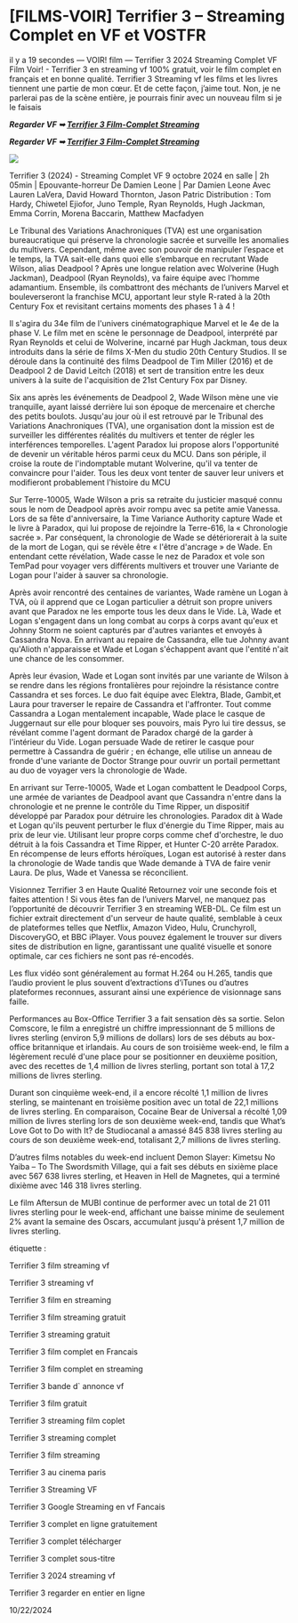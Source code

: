# [FILMS-VOIR] Terrifier 3 – Streaming Complet en VF et VOSTFR

il y a 19 secondes — VOIR! film — Terrifier 3 2024 Streaming Complet VF Film Voir! - Terrifier 3 en streaming vf 100% gratuit, voir le film complet en français et en bonne qualité. Terrifier 3 Streaming vf les films et les livres tiennent une partie de mon cœur. Et de cette façon, j’aime tout. Non, je ne parlerai pas de la scène entière, je pourrais finir avec un nouveau film si je le faisais

<p><b><I>Regarder VF ➥ <a href="https://tinyurl.com/m59yas5t" rel="noopener">Terrifier 3 Film-Complet Streaming</a></I></b></p>

<p><b><I>Regarder VF ➥ <a href="https://tinyurl.com/m59yas5t" rel="noopener">Terrifier 3 Film-Complet Streaming</a></I></b></p>

<p dir="auto"><a href="https://tinyurl.com/m59yas5t" title="PLAYNOW" rel="nofollow"><img src="https://i.imgur.com/jhNGoEt.gif" style="max-width: 100%;"></a></p>

Terrifier 3 (2024) - Streaming Complet VF
9 octobre 2024 en salle | 2h 05min | Epouvante-horreur
De Damien Leone | Par Damien Leone
Avec Lauren LaVera, David Howard Thornton, Jason Patric
Distribution : Tom Hardy, Chiwetel Ejiofor, Juno Temple, Ryan Reynolds, Hugh Jackman, Emma Corrin, Morena Baccarin, Matthew Macfadyen

Le Tribunal des Variations Anachroniques (TVA) est une organisation bureaucratique qui préserve la chronologie sacrée et surveille les anomalies du multivers. Cependant, même avec son pouvoir de manipuler l’espace et le temps, la TVA sait-elle dans quoi elle s’embarque en recrutant Wade Wilson, alias Deadpool ? Après une longue relation avec Wolverine (Hugh Jackman), Deadpool (Ryan Reynolds), va faire équipe avec l’homme adamantium. Ensemble, ils combattront des méchants de l’univers Marvel et bouleverseront la franchise MCU, apportant leur style R-rated à la 20th Century Fox et revisitant certains moments des phases 1 à 4 !

Il s'agira du 34e film de l'univers cinématographique Marvel et le 4e de la phase V. Le film met en scène le personnage de Deadpool, interprété par Ryan Reynolds et celui de Wolverine, incarné par Hugh Jackman, tous deux introduits dans la série de films X-Men du studio 20th Century Studios. Il se déroule dans la continuité des films Deadpool de Tim Miller (2016) et de Deadpool 2 de David Leitch (2018) et sert de transition entre les deux univers à la suite de l'acquisition de 21st Century Fox par Disney.

Six ans après les événements de Deadpool 2, Wade Wilson mène une vie tranquille, ayant laissé derrière lui son époque de mercenaire et cherche des petits boulots. Jusqu'au jour où il est retrouvé par le Tribunal des Variations Anachroniques (TVA), une organisation dont la mission est de surveiller les différentes réalités du multivers et tenter de régler les interférences temporelles. L'agent Paradox lui propose alors l'opportunité de devenir un véritable héros parmi ceux du MCU. Dans son périple, il croise la route de l'indomptable mutant Wolverine, qu'il va tenter de convaincre pour l'aider. Tous les deux vont tenter de sauver leur univers et modifieront probablement l'histoire du MCU

Sur Terre-10005, Wade Wilson a pris sa retraite du justicier masqué connu sous le nom de Deadpool après avoir rompu avec sa petite amie Vanessa. Lors de sa fête d'anniversaire, la Time Variance Authority capture Wade et le livre à Paradox, qui lui propose de rejoindre la Terre-616, la « Chronologie sacrée ». Par conséquent, la chronologie de Wade se détériorerait à la suite de la mort de Logan, qui se révèle être « l'être d'ancrage » de Wade. En entendant cette révélation, Wade casse le nez de Paradox et vole son TemPad pour voyager vers différents multivers et trouver une Variante de Logan pour l'aider à sauver sa chronologie.

Après avoir rencontré des centaines de variantes, Wade ramène un Logan à TVA, où il apprend que ce Logan particulier a détruit son propre univers avant que Paradox ne les emporte tous les deux dans le Vide. Là, Wade et Logan s'engagent dans un long combat au corps à corps avant qu'eux et Johnny Storm ne soient capturés par d'autres variantes et envoyés à Cassandra Nova. En arrivant au repaire de Cassandra, elle tue Johnny avant qu'Alioth n'apparaisse et Wade et Logan s'échappent avant que l'entité n'ait une chance de les consommer.

Après leur évasion, Wade et Logan sont invités par une variante de Wilson à se rendre dans les régions frontalières pour rejoindre la résistance contre Cassandra et ses forces. Le duo fait équipe avec Elektra, Blade, Gambit,et Laura pour traverser le repaire de Cassandra et l'affronter. Tout comme Cassandra a Logan mentalement incapable, Wade place le casque de Juggernaut sur elle pour bloquer ses pouvoirs, mais Pyro lui tire dessus, se révélant comme l'agent dormant de Paradox chargé de la garder à l'intérieur du Vide. Logan persuade Wade de retirer le casque pour permettre à Cassandra de guérir ; en échange, elle utilise un anneau de fronde d'une variante de Doctor Strange pour ouvrir un portail permettant au duo de voyager vers la chronologie de Wade.

En arrivant sur Terre-10005, Wade et Logan combattent le Deadpool Corps, une armée de variantes de Deadpool avant que Cassandra n'entre dans la chronologie et ne prenne le contrôle du Time Ripper, un dispositif développé par Paradox pour détruire les chronologies. Paradox dit à Wade et Logan qu'ils peuvent perturber le flux d'énergie du Time Ripper, mais au prix de leur vie. Utilisant leur propre corps comme chef d'orchestre, le duo détruit à la fois Cassandra et Time Ripper, et Hunter C-20 arrête Paradox. En récompense de leurs efforts héroïques, Logan est autorisé à rester dans la chronologie de Wade tandis que Wade demande à TVA de faire venir Laura. De plus, Wade et Vanessa se réconcilient.

Visionnez Terrifier 3 en Haute Qualité
Retournez voir une seconde fois et faites attention ! Si vous êtes fan de l’univers Marvel, ne manquez pas l’opportunité de découvrir Terrifier 3 en streaming WEB-DL. Ce film est un fichier extrait directement d'un serveur de haute qualité, semblable à ceux de plateformes telles que Netflix, Amazon Video, Hulu, Crunchyroll, DiscoveryGO, et BBC iPlayer. Vous pouvez également le trouver sur divers sites de distribution en ligne, garantissant une qualité visuelle et sonore optimale, car ces fichiers ne sont pas ré-encodés.

Les flux vidéo sont généralement au format H.264 ou H.265, tandis que l’audio provient le plus souvent d’extractions d’iTunes ou d’autres plateformes reconnues, assurant ainsi une expérience de visionnage sans faille.

Performances au Box-Office
Terrifier 3 a fait sensation dès sa sortie. Selon Comscore, le film a enregistré un chiffre impressionnant de 5 millions de livres sterling (environ 5,9 millions de dollars) lors de ses débuts au box-office britannique et irlandais. Au cours de son troisième week-end, le film a légèrement reculé d'une place pour se positionner en deuxième position, avec des recettes de 1,4 million de livres sterling, portant son total à 17,2 millions de livres sterling.

Durant son cinquième week-end, il a encore récolté 1,1 million de livres sterling, se maintenant en troisième position avec un total de 22,1 millions de livres sterling. En comparaison, Cocaine Bear de Universal a récolté 1,09 million de livres sterling lors de son deuxième week-end, tandis que What’s Love Got to Do with It? de Studiocanal a amassé 845 838 livres sterling au cours de son deuxième week-end, totalisant 2,7 millions de livres sterling.

D’autres films notables du week-end incluent Demon Slayer: Kimetsu No Yaiba – To The Swordsmith Village, qui a fait ses débuts en sixième place avec 567 638 livres sterling, et Heaven in Hell de Magnetes, qui a terminé dixième avec 146 318 livres sterling.

Le film Aftersun de MUBI continue de performer avec un total de 21 011 livres sterling pour le week-end, affichant une baisse minime de seulement 2% avant la semaine des Oscars, accumulant jusqu'à présent 1,7 million de livres sterling.

étiquette :

Terrifier 3 film streaming vf

Terrifier 3 streaming vf

Terrifier 3 film en streaming

Terrifier 3 film streaming gratuit

Terrifier 3 streaming gratuit

Terrifier 3 film complet en Francais

Terrifier 3 film complet en streaming

Terrifier 3 bande d` annonce vf

Terrifier 3 film gratuit

Terrifier 3 streaming film coplet

Terrifier 3 streaming complet

Terrifier 3 film streaming

Terrifier 3 au cinema paris

Terrifier 3 Streaming VF

Terrifier 3 Google Streaming en vf Fancais

Terrifier 3 complet en ligne gratuitement

Terrifier 3 complet télécharger

Terrifier 3 complet sous-titre

Terrifier 3 2024 streaming vf

Terrifier 3 regarder en entier en ligne

10/22/2024
